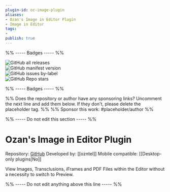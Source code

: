 ```yaml
---
plugin-id: oz-image-plugin
aliases:
- Ozan's Image in Editor Plugin
- Image in Editor
tags: 
- 
publish: true
---
```


%% ----- Badges ----- %%

![GitHub all releases](https://img.shields.io/github/downloads/ozntel/oz-image-in-editor-obsidian/total?color=573E7A&logo=github&style=for-the-badge)   
![GitHub manifest version](https://img.shields.io/github/manifest-json/v/ozntel/oz-image-in-editor-obsidian?color=573E7A&logo=github&style=for-the-badge)   
![GitHub issues by-label](https://img.shields.io/github/issues/ozntel/oz-image-in-editor-obsidian/help%20wanted?color=573E7A&logo=github&style=for-the-badge)   
![GitHub Repo stars](https://img.shields.io/github/stars/ozntel/oz-image-in-editor-obsidian?color=573E7A&logo=github&style=for-the-badge)

%% ----- Badges ----- %%

%% Does the repository or author have any sponsoring links? Uncomment the next line and add them below. If they don't, please delete the placeholder tag. %%
%% Sponsor this work: #placeholder/author %%

%% ----- Do not edit this section ----- %%

# Ozan's Image in Editor Plugin

Repository: [GitHub](https://github.com/ozntel/oz-image-in-editor-obsidian)
Developed by: [[ozntel]]
Mobile compatible: [[Desktop-only plugins|No]]

View Images, Transclusions, iFrames and PDF Files within the Editor without a necessity to switch to Preview.

%% ----- Do not edit anything above this line ----- %% 
